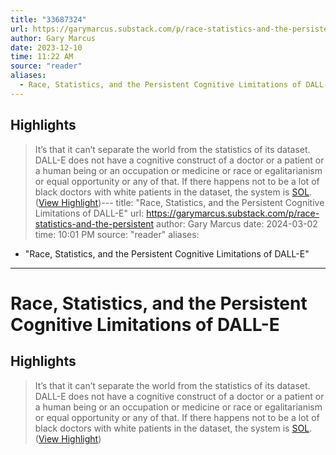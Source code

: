 ```yaml
---
title: "33687324"
url: https://garymarcus.substack.com/p/race-statistics-and-the-persistent
author: Gary Marcus
date: 2023-12-10
time: 11:22 AM
source: "reader"
aliases:
  - Race, Statistics, and the Persistent Cognitive Limitations of DALL-E
---
```

## Highlights
> It’s that it can’t separate the world from the statistics of its dataset. DALL-E does not have a cognitive construct of a doctor or a patient or a human being or an occupation or medicine or race or egalitarianism or equal opportunity or any of that. If there happens not to be a lot of black doctors with white patients in the dataset, the system is [SOL](https://www.urbandictionary.com/define.php?term=shit%20outta%20luck). ([View Highlight](https://read.readwise.io/read/01hdzyp06mka6x8r6x6xq9xvg6))---
title: "Race, Statistics, and the Persistent Cognitive Limitations of DALL-E"
url: https://garymarcus.substack.com/p/race-statistics-and-the-persistent
author: Gary Marcus
date: 2024-03-02
time: 10:01 PM
source: "reader"
aliases:
  - "Race, Statistics, and the Persistent Cognitive Limitations of DALL-E"
---
# Race, Statistics, and the Persistent Cognitive Limitations of DALL-E

## Highlights
> It’s that it can’t separate the world from the statistics of its dataset. DALL-E does not have a cognitive construct of a doctor or a patient or a human being or an occupation or medicine or race or egalitarianism or equal opportunity or any of that. If there happens not to be a lot of black doctors with white patients in the dataset, the system is [SOL](https://www.urbandictionary.com/define.php?term=shit%20outta%20luck). ([View Highlight](https://read.readwise.io/read/01hdzyp06mka6x8r6x6xq9xvg6))

